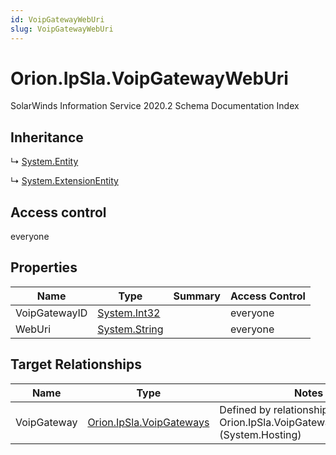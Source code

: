 ```yaml
---
id: VoipGatewayWebUri
slug: VoipGatewayWebUri
---
```


# Orion.IpSla.VoipGatewayWebUri

SolarWinds Information Service 2020.2 Schema Documentation Index

## Inheritance

↳ [System.Entity](./../System/Entity)

↳ [System.ExtensionEntity](./../System/ExtensionEntity)

## Access control

everyone

## Properties

| Name | Type | Summary | Access Control |
| ------ | ------ | ------ | ------ |
| VoipGatewayID | [System.Int32](https://docs.microsoft.com/en-us/dotnet/api/system.int32) |  | everyone |
| WebUri | [System.String](https://docs.microsoft.com/en-us/dotnet/api/system.string) |  | everyone |

## Target Relationships

| Name | Type | Notes |
| ------ | ------ | ------ |
| VoipGateway | [Orion.IpSla.VoipGateways](./../Orion.IpSla/VoipGateways) | Defined by relationship Orion.IpSla.VoipGatewayHostsWebUri (System.Hosting) |

